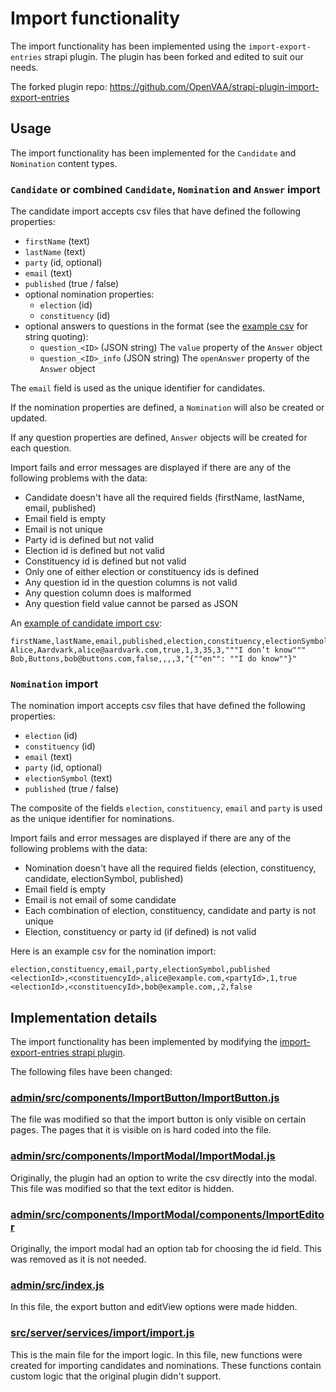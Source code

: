 # Import functionality

The import functionality has been implemented using the `import-export-entries` strapi plugin. The plugin has been forked and edited to suit our needs.

The forked plugin repo: https://github.com/OpenVAA/strapi-plugin-import-export-entries

## Usage

The import functionality has been implemented for the `Candidate` and `Nomination` content types.

### `Candidate` or combined `Candidate`, `Nomination` and `Answer` import

The candidate import accepts csv files that have defined the following properties:

- `firstName` (text)
- `lastName` (text)
- `party` (id, optional)
- `email` (text)
- `published` (true / false)
- optional nomination properties:
  - `election` (id)
  - `constituency` (id)
- optional answers to questions in the format (see the [example csv](./import-candidates-example.csv) for string quoting):
  - `question_<ID>` (JSON string) The `value` property of the `Answer` object
  - `question_<ID>_info` (JSON string) The `openAnswer` property of the `Answer` object

The `email` field is used as the unique identifier for candidates.

If the nomination properties are defined, a `Nomination` will also be created or updated.

If any question properties are defined, `Answer` objects will be created for each question.

Import fails and error messages are displayed if there are any of the following problems with the data:

- Candidate doesn't have all the required fields (firstName, lastName, email, published)
- Email field is empty
- Email is not unique
- Party id is defined but not valid
- Election id is defined but not valid
- Constituency id is defined but not valid
- Only one of either election or constituency ids is defined
- Any question id in the question columns is not valid
- Any question column does is malformed
- Any question field value cannot be parsed as JSON

An [example of candidate import csv](./import-candidates-example.csv):

```csv
firstName,lastName,email,published,election,constituency,electionSymbol,question_1,question_1_info
Alice,Aardvark,alice@aardvark.com,true,1,3,35,3,"""I don’t know"""
Bob,Buttons,bob@buttons.com,false,,,,3,"{""en"": ""I do know""}"
```

### `Nomination` import

The nomination import accepts csv files that have defined the following properties:

- `election` (id)
- `constituency` (id)
- `email` (text)
- `party` (id, optional)
- `electionSymbol` (text)
- `published` (true / false)

The composite of the fields `election`, `constituency`, `email` and `party` is used as the unique identifier for nominations.

Import fails and error messages are displayed if there are any of the following problems with the data:

- Nomination doesn't have all the required fields (election, constituency, candidate, electionSymbol, published)
- Email field is empty
- Email is not email of some candidate
- Each combination of election, constituency, candidate and party is not unique
- Election, constituency or party id (if defined) is not valid

Here is an example csv for the nomination import:

```
election,constituency,email,party,electionSymbol,published
<electionId>,<constituencyId>,alice@example.com,<partyId>,1,true
<electionId>,<constituencyId>,bob@example.com,,2,false
```

## Implementation details

The import functionality has been implemented by modifying the [import-export-entries strapi plugin](https://market.strapi.io/plugins/strapi-plugin-import-export-entries).

The following files have been changed:

### [admin/src/components/ImportButton/ImportButton.js](../../backend/vaa-strapi/strapi-plugin-import-export-entries/admin/src/components/ImportButton/ImportButton.js)

The file was modified so that the import button is only visible on certain pages. The pages that it is visible on is hard coded into the file.

### [admin/src/components/ImportModal/ImportModal.js](../../backend/vaa-strapi/strapi-plugin-import-export-entries/admin/src/components/ImportModal/ImportModal.js)

Originally, the plugin had an option to write the csv directly into the modal. This file was modified so that the text editor is hidden.

### [admin/src/components/ImportModal/components/ImportEditor](../../backend/vaa-strapi/strapi-plugin-import-export-entries/admin/src/components/ImportModal/components/ImportEditor/ImportEditor.js)

Originally, the import modal had an option tab for choosing the id field. This was removed as it is not needed.

### [admin/src/index.js](../../backend/vaa-strapi/strapi-plugin-import-export-entries/admin/src/index.js)

In this file, the export button and editView options were made hidden.

### [src/server/services/import/import.js](../../backend/vaa-strapi/strapi-plugin-import-export-entries/src/server/services/import/import.js)

This is the main file for the import logic. In this file, new functions were created for importing candidates and nominations. These functions contain custom logic that the original plugin didn't support.
